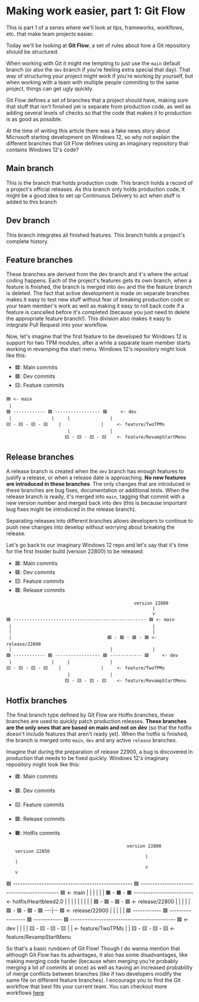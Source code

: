 # Making work easier, part 1: Git Flow

This is part 1 of a series where we'll look at tips, frameworks, workflows, etc. that make team projects easier.

Today we'll be looking at **Git Flow**, a set of rules about how a Git repository should be structured.

When working with Git it might me tempting to just use the `main` default branch (or also the `dev` branch if you're feeling extra special that day). That way of structuring your project might work if you're working by yourself, but when working with a team with multiple people commiting to the same project, things can get ugly quickly.

Git Flow defines a set of branches that a project should have, making sure that stuff that isn't finished yet is separate from production code, as well as adding several levels of checks so that the code that makes it to production is as good as possible. 

At the time of writing this article there was a fake news story about Microsoft starting development on Windows 12, so why not explain the different branches that Git Flow defines using an imaginary repository that contains Windows 12's code?

## Main branch
This is the branch that holds production code. This branch holds a record of a project's official releases. As this branch only holds production code, it might be a good idea to set up Continuous Delivery to act when stuff is added to this branch

## Dev branch
This branch integrates all finished features. This branch holds a project's complete history.

## Feature branches
These branches are derived from the dev branch and it's where the actual coding happens. Each of the project's features gets its own branch, when a feature is finished, the branch is merged into `dev` and the the feature branch is deleted. The fact that active development is made on separate branches makes it easy to test new stuff without fear of breaking production code or your team member's work as well as making it easy to roll back code if a feature is cancelled before it's completed (because you just need to delete the appropriate feature branch!). This division also makes it easy to integrate Pull Request into your workflow.

Now, let's imagine that the first feature to be developed for Windows 12 is support for two TPM modules, after a while a separate team member starts working in revamping the start menu. Windows 12's repository might look like this:

- 🟦: Main commits
- 🟩: Dev commits
- 🟨: Feature commits

```
🟦 <- main
 |
🟩 ------------ 🟩 ----------------- 🟩     <- dev
 |               |     |               |
🟨 - 🟨 - 🟨 - 🟨    |               |     <- feature/TwoTPMs
                       |               |
                      🟨 - 🟨 - 🟨 - 🟨    <- feature/RevampStartMenu
```

## Release branches
A release branch is created when the `dev` branch has enough features to justify a release, or when a release date is approaching. **No new features are introduced in these branches**. The only changes that are introduced in these branches are bug fixes, documentation or additional tests. When the release branch is ready, it's merged into `main`, tagging that commit with a new version number and merged back into dev (this is because important bug fixes might be introduced in the release branch).

Separating releases into different branches allows developers to continue to push new changes into develop without worrying about breaking the release.

Let's go back to our imaginary Windows 12 repo and let's say that it's time for the first Insider build (version 22800) to be released:

- 🟦: Main commits
- 🟩: Dev commits
- 🟨: Feature commits
- 🟪: Release commits

```
                                                version 22800 
                                                       |
                                                       v  
🟦 -------------------------------------------------- 🟦 <- main
 |                                                     |
 |                                                     |
 |                                    🟪 - 🟪 - 🟪 - 🟪 <- release/22800
 |                                     |               |
🟩 ------------ 🟩 ----------------- 🟩 ------------ 🟩     <- dev
 |               |     |               |
🟨 - 🟨 - 🟨 - 🟨    |               |     <- feature/TwoTPMs
                       |               |
                      🟨 - 🟨 - 🟨 - 🟨    <- feature/RevampStartMenu
```

## Hotfix branches
The final branch type defined by Git Flow are Hotfix branches, these branches are used to quickly patch production releases. **These branches are the only ones that are based on main and not on dev** (so that the hotfix doesn't include features that aren't ready yet). When the hotfix is finished, the branch is merged onto `main`, `dev` and any active `release` branches.

Imagine that during the preparation of release 22900, a bug is discovered in production that needs to be fixed quickly. Windows 12's imaginary repository might look like this:

- 🟦: Main commits
- 🟩: Dev commits
- 🟨: Feature commits
- 🟪: Release commits
- 🟧: Hotfix commits

                                                version 22800                                     version 22850
                                                       |                                                |
                                                       v                                                v
🟦 -------------------------------------------------- 🟦 -------------------------------------------- 🟦  <- main
 |                                                     |                |                               |
 |                                                     |               🟧 - 🟧 - 🟧 ------------------------- <- hotfix/Heartbleed2.0
 |                                                     |                                                |    |
 |                                                     |                                                |    |
 |                                    🟪 - 🟪 - 🟪 - 🟪 <- release/22800                              |    |
 |                                     |               |                        🟪 - 🟪 - 🟪 - 🟪  ---|-- 🟪 <- release/22900
 |                                     |               |                         |                      |
🟩 ------------ 🟩 ----------------- 🟩 ------------ 🟩 -------------------------------------------- 🟩  <- dev
 |               |     |               |
🟨 - 🟨 - 🟨 - 🟨    |               |     <- feature/TwoTPMs
                       |               |
                      🟨 - 🟨 - 🟨 - 🟨    <- feature/RevampStartMenu

So that's a basic rundown of Git Flow! Though I do wanna mention that although Git Flow  has its advantages, it also has some disadvantages, like making merging code harder (because when merging you're probably merging a lot of commits at once) as well as having an increased probability of merge conflicts between branches (like if two developers modify the same file on different feature branches). I encourage you to find the Git workflow that best fits your current team. You can checkout more workflows [here](https://www.atlassian.com/git/tutorials/comparing-workflows)